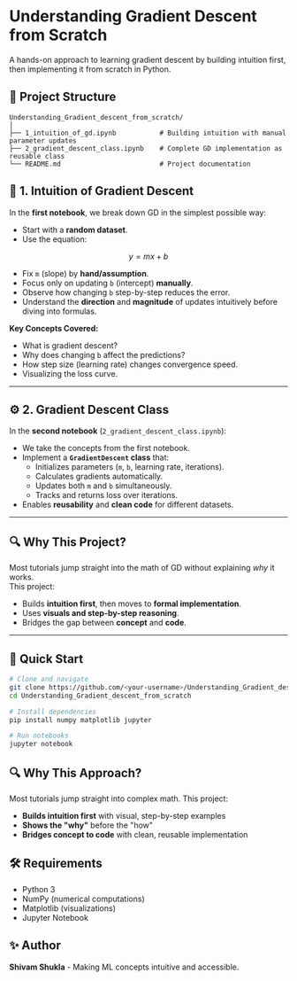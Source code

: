 # Understanding Gradient Descent from Scratch

A hands-on approach to learning gradient descent by building intuition first, then implementing it from scratch in Python.

## 📂 Project Structure

```
Understanding_Gradient_descent_from_scratch/
│
├── 1_intuition_of_gd.ipynb           # Building intuition with manual parameter updates
├── 2_gradient_descent_class.ipynb    # Complete GD implementation as reusable class
└── README.md                         # Project documentation
```
## 🧠 1. Intuition of Gradient Descent

In the **first notebook**, we break down GD in the simplest possible way:
- Start with a **random dataset**.
- Use the equation:

$$y = mx + b$$

- Fix `m` (slope) by **hand/assumption**.
- Focus only on updating `b` (intercept) **manually**.
- Observe how changing `b` step-by-step reduces the error.
- Understand the **direction** and **magnitude** of updates intuitively before diving into formulas.

**Key Concepts Covered:**
- What is gradient descent?
- Why does changing `b` affect the predictions?
- How step size (learning rate) changes convergence speed.
- Visualizing the loss curve.

---

## ⚙️ 2. Gradient Descent Class

In the **second notebook** (`2_gradient_descent_class.ipynb`):
- We take the concepts from the first notebook.
- Implement a **`GradientDescent` class** that:
  - Initializes parameters (`m`, `b`, learning rate, iterations).
  - Calculates gradients automatically.
  - Updates both `m` and `b` simultaneously.
  - Tracks and returns loss over iterations.
- Enables **reusability** and **clean code** for different datasets.

---

## 🔍 Why This Project?

Most tutorials jump straight into the math of GD without explaining *why* it works.  
This project:
- Builds **intuition first**, then moves to **formal implementation**.
- Uses **visuals and step-by-step reasoning**.
- Bridges the gap between **concept** and **code**.

---

## 🚀 Quick Start

```bash
# Clone and navigate
git clone https://github.com/<your-username>/Understanding_Gradient_descent_from_scratch.git
cd Understanding_Gradient_descent_from_scratch

# Install dependencies
pip install numpy matplotlib jupyter

# Run notebooks
jupyter notebook
```

## 🔍 Why This Approach?

Most tutorials jump straight into complex math. This project:
- **Builds intuition first** with visual, step-by-step examples
- **Shows the "why"** before the "how"
- **Bridges concept to code** with clean, reusable implementation

## 🛠️ Requirements

- Python 3
- NumPy (numerical computations)
- Matplotlib (visualizations)
- Jupyter Notebook

## ✨ Author

**Shivam Shukla** - Making ML concepts intuitive and accessible.
